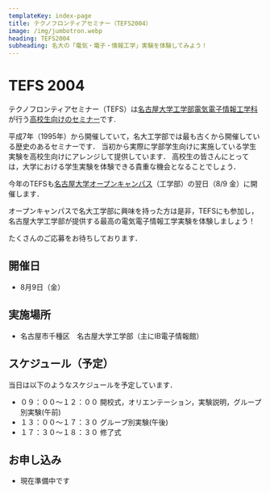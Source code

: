 ```yaml
---
templateKey: index-page
title: テクノフロンティアセミナー（TEFS2004）
image: /img/jumbotron.webp
heading: TEFS2004
subheading: 名大の「電気・電子・情報工学」実験を体験してみよう！
---
```


# TEFS 2004

テクノフロンティアセミナー（TEFS）は[名古屋大学工学部電気電子情報工学科](https://www.nuee.nagoya-u.ac.jp/)が行う[高校生向けのセミナー](https://www.echo.nuee.nagoya-u.ac.jp/tefs/index.html)です.

平成7年（1995年）から開催していて，名大工学部では最も古くから開催している歴史のあるセミナーです．
当初から実際に学部学生向けに実施している学生実験を高校生向けにアレンジして提供しています．
高校生の皆さんにとっては，大学における学生実験を体験できる貴重な機会となることでしょう．

今年のTEFSも[名古屋大学オープンキャンパス](https://www.nagoya-u.ac.jp/admissions/exam/open-campus/open-campus/index.html)（工学部）の翌日（8/9 金）に開催します．

オープンキャンパスで名大工学部に興味を持った方は是非，TEFSにも参加し，名古屋大学工学部が提供する最高の電気電子情報工学実験を体験しましょう！

たくさんのご応募をお待ちしております．

## 開催日
- 8月9日（金）

## 実施場所
- 名古屋市千種区　名古屋大学工学部（主にIB電子情報館）

## スケジュール（予定）
当日は以下のようなスケジュールを予定しています．

- ０９：００～１２：００	開校式，オリエンテーション，実験説明，グループ別実験(午前)
- １３：００～１７：３０	グループ別実験(午後) 
- １７：３０～１８：３０	修了式

## お申し込み
- 現在準備中です


